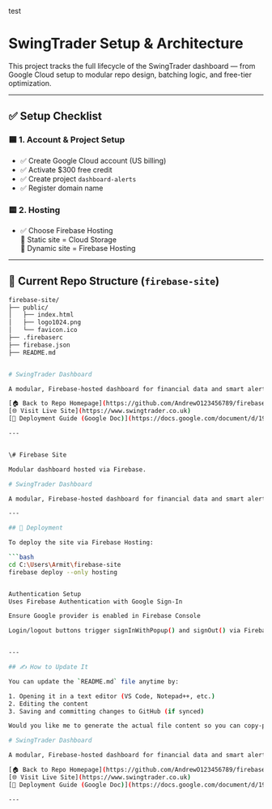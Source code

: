 
test
# SwingTrader Setup & Architecture

This project tracks the full lifecycle of the SwingTrader dashboard — from Google Cloud setup to modular repo design, batching logic, and free-tier optimization.

---

## ✅ Setup Checklist

### 🟦 1. Account & Project Setup
- ✅ Create Google Cloud account (US billing)
- ✅ Activate $300 free credit
- ✅ Create project `dashboard-alerts`
- ✅ Register domain name

### 🟨 2. Hosting
- ✅ Choose Firebase Hosting  
  🔹 Static site = Cloud Storage  
  🔹 Dynamic site = Firebase Hosting

---

## 📁 Current Repo Structure (`firebase-site`)

```bash
firebase-site/
├── public/
│   ├── index.html
│   ├── logo1024.png
│   └── favicon.ico
├── .firebaserc
├── firebase.json
├── README.md


# SwingTrader Dashboard

A modular, Firebase-hosted dashboard for financial data and smart alerts.

[🏠 Back to Repo Homepage](https://github.com/AndrewO123456789/firebase-site)  
[🌐 Visit Live Site](https://www.swingtrader.co.uk)  
[📄 Deployment Guide (Google Doc)](https://docs.google.com/document/d/19-VkBeMkXBu47zmKOage_iu6tFMKlNExRdZAB5LBtCI/edit?tab=t.0)

---


\# Firebase Site

Modular dashboard hosted via Firebase.

# SwingTrader Dashboard

A modular, Firebase-hosted dashboard for financial data and smart alerts.

---

## 🚀 Deployment

To deploy the site via Firebase Hosting:

```bash
cd C:\Users\Armit\firebase-site
firebase deploy --only hosting


Authentication Setup
Uses Firebase Authentication with Google Sign-In

Ensure Google provider is enabled in Firebase Console

Login/logout buttons trigger signInWithPopup() and signOut() via Firebase Auth SDK


---

## ✍️ How to Update It

You can update the `README.md` file anytime by:

1. Opening it in a text editor (VS Code, Notepad++, etc.)
2. Editing the content
3. Saving and committing changes to GitHub (if synced)

Would you like me to generate the actual file content so you can copy-paste it directly into your folder or repo?

# SwingTrader Dashboard

A modular, Firebase-hosted dashboard for financial data and smart alerts.

[🏠 Back to Repo Homepage](https://github.com/AndrewO123456789/firebase-site)  
[🌐 Visit Live Site](https://www.swingtrader.co.uk)  
[📄 Deployment Guide (Google Doc)](https://docs.google.com/document/d/19-VkBeMkXBu47zmKOage_iu6tFMKlNExRdZAB5LBtCI/edit?tab=t.0)

---


